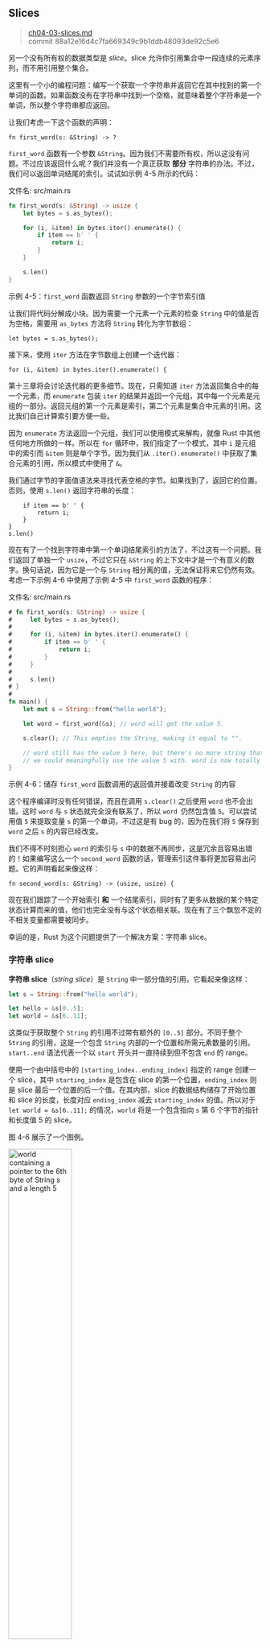 ## Slices

> [ch04-03-slices.md](https://github.com/rust-lang/book/blob/master/second-edition/src/ch04-03-slices.md)
> <br>
> commit 88a12e16d4c7fa669349c9b1ddb48093de92c5e6

另一个没有所有权的数据类型是 *slice*。slice 允许你引用集合中一段连续的元素序列，而不用引用整个集合。

这里有一个小的编程问题：编写一个获取一个字符串并返回它在其中找到的第一个单词的函数。如果函数没有在字符串中找到一个空格，就意味着整个字符串是一个单词，所以整个字符串都应返回。

让我们考虑一下这个函数的声明：

```rust,ignore
fn first_word(s: &String) -> ?
```

`first_word` 函数有一个参数 `&String`。因为我们不需要所有权，所以这没有问题。不过应该返回什么呢？我们并没有一个真正获取 **部分** 字符串的办法。不过，我们可以返回单词结尾的索引。试试如示例 4-5 所示的代码：

<span class="filename">文件名: src/main.rs</span>

```rust
fn first_word(s: &String) -> usize {
    let bytes = s.as_bytes();

    for (i, &item) in bytes.iter().enumerate() {
        if item == b' ' {
            return i;
        }
    }

    s.len()
}
```

<span class="caption">示例 4-5：`first_word` 函数返回 `String` 参数的一个字节索引值</span>

让我们将代码分解成小块。因为需要一个元素一个元素的检查 `String` 中的值是否为空格，需要用 `as_bytes` 方法将 `String` 转化为字节数组：

```rust,ignore
let bytes = s.as_bytes();
```

接下来，使用 `iter` 方法在字节数组上创建一个迭代器：

```rust,ignore
for (i, &item) in bytes.iter().enumerate() {
```

第十三章将会讨论迭代器的更多细节。现在，只需知道 `iter` 方法返回集合中的每一个元素，而 `enumerate` 包装 `iter` 的结果并返回一个元组，其中每一个元素是元组的一部分。返回元组的第一个元素是索引，第二个元素是集合中元素的引用。这比我们自己计算索引要方便一些。

因为 `enumerate` 方法返回一个元组，我们可以使用模式来解构，就像 Rust 中其他任何地方所做的一样。所以在 `for` 循环中，我们指定了一个模式，其中 `i` 是元组中的索引而 `&item` 则是单个字节。因为我们从 `.iter().enumerate()` 中获取了集合元素的引用，所以模式中使用了 `&`。

我们通过字节的字面值语法来寻找代表空格的字节。如果找到了，返回它的位置。否则，使用 `s.len()` 返回字符串的长度：

```rust,ignore
    if item == b' ' {
        return i;
    }
}
s.len()
```

现在有了一个找到字符串中第一个单词结尾索引的方法了，不过这有一个问题。我们返回了单独一个 `usize`，不过它只在 `&String` 的上下文中才是一个有意义的数字。换句话说，因为它是一个与 `String` 相分离的值，无法保证将来它仍然有效。考虑一下示例 4-6 中使用了示例 4-5 中 `first_word` 函数的程序：

<span class="filename">文件名: src/main.rs</span>

```rust
# fn first_word(s: &String) -> usize {
#     let bytes = s.as_bytes();
#
#     for (i, &item) in bytes.iter().enumerate() {
#         if item == b' ' {
#             return i;
#         }
#     }
#
#     s.len()
# }
#
fn main() {
    let mut s = String::from("hello world");

    let word = first_word(&s); // word will get the value 5.

    s.clear(); // This empties the String, making it equal to "".

    // word still has the value 5 here, but there's no more string that
    // we could meaningfully use the value 5 with. word is now totally invalid!
}
```

<span class="caption">示例 4-6：储存 `first_word` 函数调用的返回值并接着改变 `String` 的内容</span>

这个程序编译时没有任何错误，而且在调用 `s.clear()` 之后使用 `word` 也不会出错。这时 `word` 与 `s` 状态就完全没有联系了，所以 `word `仍然包含值 `5`。可以尝试用值 `5` 来提取变量 `s` 的第一个单词，不过这是有 bug 的，因为在我们将 `5` 保存到 `word` 之后 `s` 的内容已经改变。

我们不得不时刻担心 `word` 的索引与 `s` 中的数据不再同步，这是冗余且容易出错的！如果编写这么一个 `second_word` 函数的话，管理索引这件事将更加容易出问题。它的声明看起来像这样：

```rust,ignore
fn second_word(s: &String) -> (usize, usize) {
```

现在我们跟踪了一个开始索引 **和** 一个结尾索引，同时有了更多从数据的某个特定状态计算而来的值，他们也完全没有与这个状态相关联。现在有了三个飘忽不定的不相关变量都需要被同步。

幸运的是，Rust 为这个问题提供了一个解决方案：字符串 slice。

### 字符串 slice

**字符串 slice**（*string slice*）是 `String` 中一部分值的引用，它看起来像这样：

```rust
let s = String::from("hello world");

let hello = &s[0..5];
let world = &s[6..11];
```

这类似于获取整个 `String` 的引用不过带有额外的 `[0..5]` 部分。不同于整个 `String` 的引用，这是一个包含 `String` 内部的一个位置和所需元素数量的引用。`start..end` 语法代表一个以 `start` 开头并一直持续到但不包含 `end` 的 range。

使用一个由中括号中的 `[starting_index..ending_index]` 指定的 range 创建一个 slice，其中 `starting_index` 是包含在 slice 的第一个位置，`ending_index` 则是 slice 最后一个位置的后一个值。在其内部，slice 的数据结构储存了开始位置和 slice 的长度，长度对应 `ending_index` 减去 `starting_index` 的值。所以对于 `let world = &s[6..11];` 的情况，`world` 将是一个包含指向 `s` 第 6 个字节的指针和长度值 5 的 slice。

图 4-6 展示了一个图例。

<img alt="world containing a pointer to the 6th byte of String s and a length 5" src="img/trpl04-06.svg" class="center" style="width: 50%;" />

<span class="caption">图 4-6：引用了部分 `String` 的字符串 slice</span>

对于 Rust 的 `..` range 语法，如果想要从第一个索引（0）开始，可以不写两个点号之前的值。换句话说，如下两个语句是相同的：

```rust
let s = String::from("hello");

let slice = &s[0..2];
let slice = &s[..2];
```

由此类推，如果 slice 包含 `String` 的最后一个字节，也可以舍弃尾部的数字。这意味着如下也是相同的：

```rust
let s = String::from("hello");

let len = s.len();

let slice = &s[3..len];
let slice = &s[3..];
```

也可以同时舍弃这两个值来获取一个整个字符串的 slice。所以如下亦是相同的：

```rust
let s = String::from("hello");

let len = s.len();

let slice = &s[0..len];
let slice = &s[..];
```

> 注意：字符串 slice range 的索引必须位于有效的 UTF-8 字符边界内，如果尝试从一个多字节字符的中间位置创建字符串 slice，则程序将会因错误而退出。出于介绍字符串 slice 的目的，本部分假设只使用 ASCII 字符集；第八章的 “字符串” 部分会更加全面的讨论 UTF-8 处理问题。

在记住所有这些知识后，让我们重写 `first_word` 来返回一个 slice。“字符串 slice” 的类型声明写作 `&str`：

<span class="filename">文件名: src/main.rs</span>

```rust
fn first_word(s: &String) -> &str {
    let bytes = s.as_bytes();

    for (i, &item) in bytes.iter().enumerate() {
        if item == b' ' {
            return &s[0..i];
        }
    }

    &s[..]
}
```

我们使用跟示例 4-5 相同的方式获取单词结尾的索引，通过寻找第一个出现的空格。当找到一个空格，我们返回一个索引，它使用字符串的开始和空格的索引来作为开始和结束的索引。

现在当调用 `first_word` 时，会返回一个单独的与底层数据相联系的值。这个值由一个 slice 开始位置的引用和 slice 中元素的数量组成。

`second_word` 函数也可以改为返回一个 slice：

```rust,ignore
fn second_word(s: &String) -> &str {
```

现在我们有了一个不易混淆且直观的 API 了，因为编译器会确保指向 `String` 的引用持续有效。还记得示例 4-6 程序中，那个当我们获取第一个单词结尾的索引不过接着就清除了字符串所以索引就无效了的 bug 吗？那些代码逻辑上是不正确的，不过却没有表现出任何直接的错误。问题会在之后尝试对空字符串使用第一个单词的索引时出现。slice 就不可能出现这种 bug 并让我们更早的知道出问题了。使用 slice 版本的 `first_word` 会抛出一个编译时错误：

<span class="filename">文件名: src/main.rs</span>

```rust,ignore
fn main() {
    let mut s = String::from("hello world");

    let word = first_word(&s);

    s.clear(); // Error!
}
```

这里是编译错误：

```text
error[E0502]: cannot borrow `s` as mutable because it is also borrowed as immutable
 --> src/main.rs:6:5
  |
4 |     let word = first_word(&s);
  |                            - immutable borrow occurs here
5 |
6 |     s.clear(); // Error!
  |     ^ mutable borrow occurs here
7 | }
  | - immutable borrow ends here
```

回忆一下借用规则，当拥有某值的不可变引用时，就不能再获取一个可变引用。因为 `clear` 需要清空 `String`，它尝试获取一个可变引用，它失败了。Rust 不仅使得我们的 API 简单易用，也在编译时就消除了一整类的错误！

#### 字符串字面值就是 slice

还记得我们讲到过字符串字面值被储存在二进制文件中吗。现在知道 slice 了，我们就可以正确的理解字符串字面值了：

```rust
let s = "Hello, world!";
```

这里 `s` 的类型是 `&str`：它是一个指向二进制程序特定位置的 slice。这也就是为什么字符串字面值是不可变的；`&str` 是一个不可变引用。

#### 字符串 slice 作为参数

在知道了能够获取字面值和 `String` 的 slice 后引起了另一个对 `first_word` 的改进，这是它的声明：

```rust,ignore
fn first_word(s: &String) -> &str {
```

相反一个更有经验的 Rustacean 会写下如下这一行，因为它使得可以对 `String` 和 `&str` 使用相同的函数：

```rust,ignore
fn first_word(s: &str) -> &str {
```

如果有一个字符串 slice，可以直接传递它。如果有一个 `String`，则可以传递整个 `String` 的 slice。定义一个获取字符串 slice 而不是字符串引用的函数使得我们的 API 更加通用并且不会丢失任何功能：

<span class="filename">Filename: src/main.rs</span>

```rust
# fn first_word(s: &str) -> &str {
#     let bytes = s.as_bytes();
#
#     for (i, &item) in bytes.iter().enumerate() {
#         if item == b' ' {
#             return &s[0..i];
#         }
#     }
#
#     &s[..]
# }
fn main() {
    let my_string = String::from("hello world");

    // first_word works on slices of `String`s
    let word = first_word(&my_string[..]);

    let my_string_literal = "hello world";

    // first_word works on slices of string literals
    let word = first_word(&my_string_literal[..]);

    // since string literals *are* string slices already,
    // this works too, without the slice syntax!
    let word = first_word(my_string_literal);
}
```

### 其他类型的 slice

字符串 slice，正如你想象的那样，是针对字符串的。不过也有更通用的 slice 类型。考虑一下这个数组：

```rust
let a = [1, 2, 3, 4, 5];
```

就跟我们想要获取字符串的一部分那样，我们也会想要引用数组的一部分，而我们可以这样做：

```rust
let a = [1, 2, 3, 4, 5];

let slice = &a[1..3];
```

这个 slice 的类型是 `&[i32]`。它跟字符串 slice 一样的方式工作，通过储存第一个集合元素的引用和一个集合总长度。你可以对其他所有类型的集合使用这类 slice。第八章讲到 vector 时会详细讨论这些集合。

## 总结

所有权、借用和 slice 这些概念是 Rust 可以在编译时保障内存安全的关键所在。Rust 像其他系统编程语言那样给予你对内存使用的控制，但拥有数据所有者在离开作用域后自动清除其数据的功能意味着你无须额外编写和调试相关的控制代码。

所有权系统影响了 Rust 中很多其他部分的工作方式，所以我们还会继续讲到这些概念，这将贯穿本书的余下内容。让我们开始下一个章节，来看看如何将多份数据组合进一个 `struct` 中。
